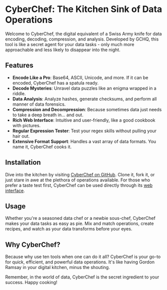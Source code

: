 # CyberChef: The Kitchen Sink of Data Operations

Welcome to CyberChef, the digital equivalent of a Swiss Army knife for data encoding, decoding, compression, and analysis. Developed by GCHQ, this tool is like a secret agent for your data tasks - only much more approachable and less likely to disappear into the night.

## Features

- **Encode Like a Pro**: Base64, ASCII, Unicode, and more. If it can be encoded, CyberChef has a spatula ready.
- **Decode Mysteries**: Unravel data puzzles like an enigma wrapped in a riddle.
- **Data Analysis**: Analyze hashes, generate checksums, and perform all manner of data forensics.
- **Compression and Decompression**: Because sometimes data just needs to take a deep breath in... and out.
- **Rich Web Interface**: Intuitive and user-friendly, like a good cookbook with pictures.
- **Regular Expression Tester**: Test your regex skills without pulling your hair out.
- **Extensive Format Support**: Handles a vast array of data formats. You name it, CyberChef cooks it.

## Installation

Dive into the kitchen by visiting [CyberChef on GitHub](https://github.com/gchq/CyberChef). Clone it, fork it, or just stare in awe at the plethora of operations available. For those who prefer a taste test first, CyberChef can be used directly through its [web interface](https://gchq.github.io/CyberChef/).

## Usage

Whether you're a seasoned data chef or a newbie sous-chef, CyberChef makes your data tasks as easy as pie. Mix and match operations, create recipes, and watch as your data transforms before your eyes.

## Why CyberChef?

Because why use ten tools when one can do it all? CyberChef is your go-to for quick, efficient, and powerful data operations. It's like having Gordon Ramsay in your digital kitchen, minus the shouting.

Remember, in the world of data, CyberChef is the secret ingredient to your success. Happy cooking!
